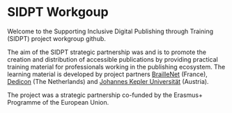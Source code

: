 # SIDPT Workgoup

Welcome to the Supporting Inclusive Digital Publishing through Training (SIDPT) project workgroup github.

The aim of the SIDPT strategic partnership was and is to promote the creation and distribution of accessible publications by providing practical training material for professionals working in the publishing ecosystem.
The learning material is developed by project partners [BrailleNet](https://www.braillenet.org/) (France), [Dedicon](https://www.dedicon.nl/) (The Netherlands) and [Johannes Kepler Universität](https://www.jku.at/) (Austria).

The project was a strategic partnership co-funded by the Erasmus+ Programme of the European Union.
